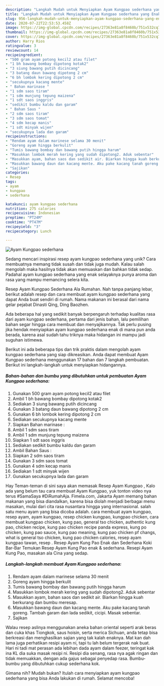 ```yaml
---
description: "Langkah Mudah untuk Menyiapkan Ayam Kungpao sederhana yang Enak Banget"
title: "Langkah Mudah untuk Menyiapkan Ayam Kungpao sederhana yang Enak Banget"
slug: 956-langkah-mudah-untuk-menyiapkan-ayam-kungpao-sederhana-yang-enak-banget
date: 2020-07-22T22:53:53.458Z
image: https://img-global.cpcdn.com/recipes/27363e81a8f8460b/751x532cq70/ayam-kungpao-sederhana-foto-resep-utama.jpg
thumbnail: https://img-global.cpcdn.com/recipes/27363e81a8f8460b/751x532cq70/ayam-kungpao-sederhana-foto-resep-utama.jpg
cover: https://img-global.cpcdn.com/recipes/27363e81a8f8460b/751x532cq70/ayam-kungpao-sederhana-foto-resep-utama.jpg
author: Harry Rios
ratingvalue: 3
reviewcount: 14
recipeingredient:
- "500 gram ayam potong kecil2 atau filet"
- "1 bh bawang bombay dipotong kotak2"
- "3 siung bawang putih dicincang"
- "3 batang daun bawang dipotong 2 cm"
- "6 bh lombok kering dipotong 2 cm"
- "secukupnya kacang mente"
- " Bahan marinase "
- "1 sdm saos tiram"
- "1 sdm munjung tepung maizena"
- "1 sdt saos inggris"
- "sedikit bumbu kaldu dan garam"
- " Bahan Saus "
- "2 sdm saos tiram"
- "3 sdm saos tomat"
- "4 sdm kecap manis"
- "1 sdt minyak wijen"
- "secukupnya lada dan garam"
recipeinstructions:
- "Rendam ayam dalam marinese selama 30 menit"
- "Goreng ayam hingga berkulit"
- "Tumis bawang bombay dan bawang putih hingga harum"
- "Masukkan lombok merah kering yang sudah dipotong2. Aduk sebentar"
- "Masukkan ayam, bahan saos dan sedikit air. Biarkan hingga kuah berkurang dan bumbu meresap."
- "Masukkan bawang daun dan kacang mente. Aku pake kacang tanah goreng. Tambah garam dan lada sedikit, cicipi. Masak sebentar."
- "Sajikan"
categories:
- Resep
tags:
- ayam
- kungpao
- sederhana

katakunci: ayam kungpao sederhana 
nutrition: 275 calories
recipecuisine: Indonesian
preptime: "PT24M"
cooktime: "PT47M"
recipeyield: "3"
recipecategory: Lunch

---
```



![Ayam Kungpao sederhana](https://img-global.cpcdn.com/recipes/27363e81a8f8460b/751x532cq70/ayam-kungpao-sederhana-foto-resep-utama.jpg)

Sedang mencari inspirasi resep ayam kungpao sederhana yang unik? Cara membuatnya memang tidak susah dan tidak juga mudah. Kalau salah mengolah maka hasilnya tidak akan memuaskan dan bahkan tidak sedap. Padahal ayam kungpao sederhana yang enak selayaknya punya aroma dan rasa yang mampu memancing selera kita.

Resep Ayam Kungpao Sederhana Ala Rumahan. Nah tanpa panjang lebar, berikut adalah resep dan cara membuat ayam kungpao sederhana yang dapat Anda buat sendiri di rumah. Nama makanan ini berasal dari nama gelar pejabat Dinasti Qing, Ding Baozhen.

Ada beberapa hal yang sedikit banyak berpengaruh terhadap kualitas rasa dari ayam kungpao sederhana, pertama dari jenis bahan, lalu pemilihan bahan segar hingga cara membuat dan menyajikannya. Tak perlu pusing jika hendak menyiapkan ayam kungpao sederhana enak di mana pun anda berada, karena asal sudah tahu triknya maka hidangan ini mampu jadi suguhan istimewa.


Berikut ini ada beberapa tips dan trik praktis dalam mengolah ayam kungpao sederhana yang siap dikreasikan. Anda dapat membuat Ayam Kungpao sederhana menggunakan 17 bahan dan 7 langkah pembuatan. Berikut ini langkah-langkah untuk menyiapkan hidangannya.

<!--inarticleads1-->

##### Bahan-bahan dan bumbu yang dibutuhkan untuk pembuatan Ayam Kungpao sederhana:

1. Gunakan 500 gram ayam potong kecil2 atau filet
1. Ambil 1 bh bawang bombay dipotong kotak2
1. Sediakan 3 siung bawang putih dicincang
1. Gunakan 3 batang daun bawang dipotong 2 cm
1. Gunakan 6 bh lombok kering dipotong 2 cm
1. Sediakan secukupnya kacang mente
1. Siapkan  Bahan marinase :
1. Ambil 1 sdm saos tiram
1. Ambil 1 sdm munjung tepung maizena
1. Siapkan 1 sdt saos inggris
1. Sediakan sedikit bumbu kaldu dan garam
1. Ambil  Bahan Saus :
1. Siapkan 2 sdm saos tiram
1. Gunakan 3 sdm saos tomat
1. Gunakan 4 sdm kecap manis
1. Sediakan 1 sdt minyak wijen
1. Gunakan secukupnya lada dan garam


Hay Teman-teman di sini saya akan memasak Resep Ayam Kungpao , Kalo ada yang belum tau cara membuat Ayam Kungpao, yuk tonton video nya terus #SamaSaya #DiRumahAja. Fimela.com, Jakarta Ayam memang bahan makanan yang bisa diandalkan, karena bisa diolah menjadi berbagai menu masakan, mulai dari cita rasa nusantara hingga yang internasional. salah satu menu ayam yang bisa dicoba adalah. cara membuat ayam kungpao, resep ayam, ayam kungpao, resep chicken kungpao, kungpao chicken, cara membuat kungpao chicken, kung pao, general tso chicken, authentic kung pao, chicken recipe, kung pao chicken recipe panda express, kung po chicken, kung pao sauce, kung pao meaning, kung pao chicken pf changs, what is general tso chicken, kung pao chicken calories, resep ayam kungpao tawan, resep . Resep Ayam Kung Pao Enak dan Sederhana Koki Bar-Bar Temukan Resep Ayam Kung Pao enak &amp; sederhana. Resepi Ayam Kung Pao, masakan ala Cina yang sedap. 

<!--inarticleads2-->

##### Langkah-langkah membuat Ayam Kungpao sederhana:

1. Rendam ayam dalam marinese selama 30 menit
1. Goreng ayam hingga berkulit
1. Tumis bawang bombay dan bawang putih hingga harum
1. Masukkan lombok merah kering yang sudah dipotong2. Aduk sebentar
1. Masukkan ayam, bahan saos dan sedikit air. Biarkan hingga kuah berkurang dan bumbu meresap.
1. Masukkan bawang daun dan kacang mente. Aku pake kacang tanah goreng. Tambah garam dan lada sedikit, cicipi. Masak sebentar.
1. Sajikan


Walau resep aslinya menggunakan aneka bahan oriental seperti arak beras dan cuka khas Tiongkok, saus hoisin, serta merica Sichuan, anda tetap bisa berkreasi dan menghasilkan sajian yang tak kalah enaknya. Mat kan dah lama juga perhatikan resipi ayam ni, tapi tu lah belum tergerak nak buat. Hari ni tadi mat perasan ada lebihan dada ayam dalam feezer, teringat kak ina KL dia suka masak resipi ni. Resipi dia senang, rasa nya agak ringan dan tidak memuakkan, dengan ada gajus sebagai penyedap rasa. Bumbu-bumbu yang dibutuhkan cukup sederhana kok. 

Gimana nih? Mudah bukan? Itulah cara menyiapkan ayam kungpao sederhana yang bisa Anda lakukan di rumah. Selamat mencoba!
